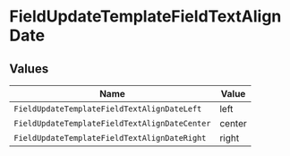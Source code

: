 # FieldUpdateTemplateFieldTextAlignDate


## Values

| Name                                          | Value                                         |
| --------------------------------------------- | --------------------------------------------- |
| `FieldUpdateTemplateFieldTextAlignDateLeft`   | left                                          |
| `FieldUpdateTemplateFieldTextAlignDateCenter` | center                                        |
| `FieldUpdateTemplateFieldTextAlignDateRight`  | right                                         |